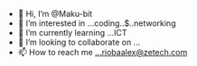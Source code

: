 - 👋 Hi, I’m @Maku-bit
- 👀 I’m interested in ...coding..$..networking
- 🌱 I’m currently learning ...ICT
- 💞️ I’m looking to collaborate on ...
- 📫 How to reach me ...riobaalex@zetech.com

<!---
Maku-bit/Maku-bit is a ✨ special ✨ repository because its `README.md` (this file) appears on your GitHub profile.
You can click the Preview link to take a look at your changes.
--->

